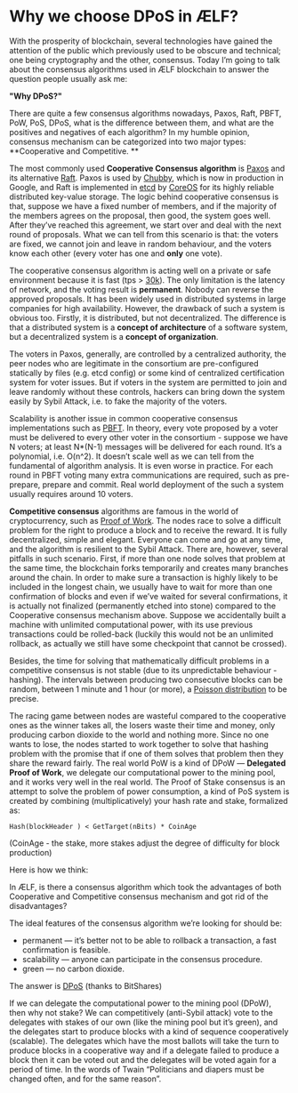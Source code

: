 # Why we choose DPoS in ÆLF?
With the prosperity of blockchain, several technologies have gained the attention of the public which previously used to be obscure and technical; one being cryptography and the other, consensus. Today I’m going to talk about the consensus algorithms used in ÆLF blockchain to answer the question people usually ask me:

**"Why DPoS?"**

There are quite a few consensus algorithms nowadays, Paxos, Raft, PBFT, PoW, PoS, DPoS, what is the difference between them, and what are the positives and negatives of each algorithm? In my humble opinion, consensus mechanism can be categorized into two major types: **Cooperative and Competitive. **

The most commonly used **Cooperative Consensus algorithm** is [Paxos](https://en.wikipedia.org/wiki/Paxos_(computer_science)) and its alternative [Raft](http://thesecretlivesofdata.com/raft/). Paxos is used by [Chubby](https://research.google.com/archive/chubby.html), which is now in production in Google, and Raft is implemented in [etcd](https://github.com/coreos/etcd) by [CoreOS](https://coreos.com/) for its highly reliable distributed key-value storage. The logic behind cooperative consensus is that, suppose we have a fixed number of members, and if the majority of the members agrees on the proposal, then good, the system goes well. After they’ve reached this agreement, we start over and deal with the next round of proposals. What we can tell from this scenario is that: the voters are fixed, we cannot join and leave in random behaviour, and the voters know each other (every voter has one and **only** one vote).

The cooperative consensus algorithm is acting well on a private or safe environment because it is fast (tps > [30k](https://github.com/coreos/etcd/blob/master/Documentation/op-guide/performance.md)). The only limitation is the latency of network, and the voting result is **permanent**. Nobody can reverse the approved proposals. It has been widely used in distributed systems in large companies for high availability. However, the drawback of such a system is obvious too. Firstly, it is distributed, but not decentralized. The difference is that a distributed system is a **concept of architecture** of a software system, but a decentralized system is a **concept of organization**.  

The voters in Paxos, generally, are controlled by a centralized authority, the peer nodes who are legitimate in the consortium are pre-configured statically by files (e.g. etcd config) or some kind of centralized certification system for voter issues. But if voters in the system are permitted to join and leave randomly without these controls, hackers can bring down the system easily by Sybil Attack, i.e. to fake the majority of the voters.

Scalability is another issue in common cooperative consensus implementations such as [PBFT](https://en.wikipedia.org/wiki/Byzantine_fault_tolerance). In theory, every vote proposed by a voter must be delivered to every other voter in the consortium - suppose we have N voters; at least N*(N-1) messages will be delivered for each round. It’s a polynomial, i.e. O(n^2). It doesn’t scale well as we can tell from the fundamental of algorithm analysis. It is even worse in practice. For each round in PBFT voting many extra communications are required, such as pre-prepare, prepare and commit. Real world deployment of the such a system usually requires around 10 voters.

**Competitive consensus** algorithms are famous in the world of cryptocurrency, such as [Proof of Work](https://en.bitcoin.it/wiki/Proof_of_work). The nodes race to solve a difficult problem for the right to produce a block and to receive the reward. It is fully decentralized, simple and elegant. Everyone can come and go at any time, and the algorithm is resilient to the Sybil Attack. There are, however, several pitfalls in such scenario. First, if more than one node solves that problem at the same time, the blockchain forks temporarily and creates many branches around the chain. In order to make sure a transaction is highly likely to be included in the longest chain, we usually have to wait for more than one confirmation of blocks and even if we’ve waited for several confirmations, it is actually not finalized (permanently etched into stone) compared to the Cooperative consensus mechanism above. Suppose we accidentally built a machine with unlimited computational power, with its use previous transactions could be rolled-back (luckily this would not be an unlimited rollback, as actually we still have some checkpoint that cannot be crossed).

Besides, the time for solving that mathematically difficult problems in a competitive consensus is not stable (due to its unpredictable behaviour - hashing). The intervals between producing two consecutive blocks can be random, between 1 minute and 1 hour (or more), a [Poisson distribution](https://en.bitcoin.it/wiki/Proof_of_work) to be precise.

The racing game between nodes are wasteful compared to the cooperative ones as the winner takes all, the losers waste their time and money, only producing carbon dioxide to the world and nothing more. Since no one wants to lose, the nodes started to work together to solve that hashing problem with the promise that if one of them solves that problem then they share the reward fairly. The real world PoW is a kind of DPoW — **Delegated Proof of Work**, we delegate our computational power to the mining pool, and it works very well in the real world.
The Proof of Stake consensus is an attempt to solve the problem of power consumption, a kind of PoS system is created by combining (multiplicatively) your hash rate and stake, formalized as:

`Hash(blockHeader ) < GetTarget(nBits) * CoinAge`

(CoinAge - the stake, more stakes adjust the degree of difficulty for block production)

Here is how we think:

In ÆLF, is there a consensus algorithm which took the advantages of both Cooperative and Competitive consensus mechanism and got rid of the disadvantages?

The ideal features of the consensus algorithm we’re looking for should be:

* permanent — it’s better not to be able to rollback a transaction, a fast confirmation is feasible.
* scalability — anyone can participate in the consensus procedure.
* green — no carbon dioxide.

The answer is [DPoS](https://bitshares.org/technology/delegated-proof-of-stake-consensus/) (thanks to BitShares)

If we can delegate the computational power to the mining pool (DPoW), then why not stake? We can competitively (anti-Sybil attack) vote to the delegates with stakes of our own (like the mining pool but it’s green), and the delegates start to produce blocks with a kind of sequence cooperatively (scalable). The delegates which have the most ballots will take the turn to produce blocks in a cooperative way and if a delegate failed to produce a block then it can be voted out and the delegates will be voted again for a period of time. In the words of Twain “Politicians and diapers must be changed often, and for the same reason”.
